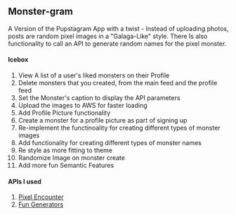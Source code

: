 ## Monster-gram

A Version of the Pupstagram App with a twist - Instead of uploading photos, posts are random pixel images in a "Galaga-Like" style. There Is also functionality to call an API to generate random names for the pixel monster.


#### Icebox

1. View A list of a user's liked monsters on their Profile
2. Delete monsters that you created, from the main feed and the profile feed
3. Set the Monster's caption to display the API parameters
4. Upload the images to AWS for faster loading
5. Add Profile Picture functionality
6. Create a monster for a profile picture as part of signing up
7. Re-implement the functinoality for creating different types of monster images
8. Add functionality for creating different types of monster names
9. Re style as more fitting to theme
10. Randomize Image on monster create
11. Add more fun Semantic Features

#### APIs I used

1. [Pixel Encounter](https://pixelencounter.com/Api/SvgMonstersV2)
2. [Fun Generators](https://fungenerators.com/api/namegen/)
